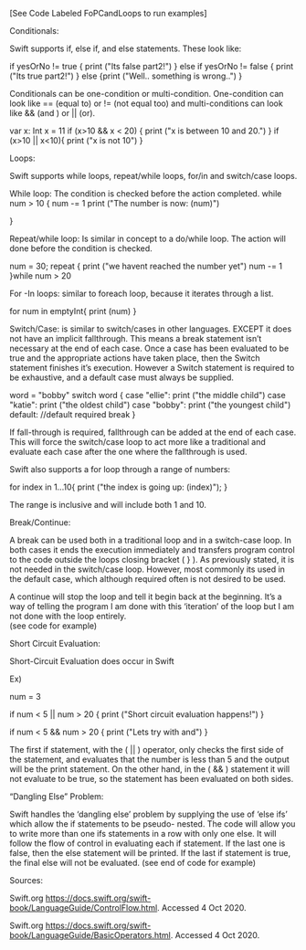 [See Code Labeled FoPCandLoops to run examples] 

Conditionals:

Swift supports if, else if, and else statements. These look like: 

if yesOrNo != true {
    print ("Its false part2!") }
else if yesOrNo != false  {
    print ("Its true part2!")
}
else {print ("Well.. something is wrong..") }

Conditionals can be one-condition or multi-condition. One-condition can look like == (equal to) or != (not equal too) and multi-conditions can look like && (and ) or || (or). 

var x: Int
    x = 11
if (x>10 && x < 20) {
    print ("x is between 10 and 20.")
}
if (x>10 || x<10){
    print ("x is not 10")
}


Loops: 

Swift supports while loops, repeat/while loops, for/in and switch/case loops. 

While loop: The condition is checked before the action completed. 
while num > 10  {
    num -= 1
    print ("The number is now: \(num)")
    
}

Repeat/while loop: Is similar in concept to a do/while loop. The action will done before the condition is checked. 

num = 30;
repeat {
    print ("we havent reached the number yet")
    num -= 1
}while num > 20


For -In loops: similar to foreach loop, because it iterates through a list.  

for num in emptyInt{
    print (num)
}

Switch/Case: is similar to switch/cases in other languages. EXCEPT it does not have an implicit fallthrough. This means a break statement isn’t necessary at the end of each case. Once a case has been evaluated to be true and the appropriate actions have taken place, then the Switch statement finishes it’s execution. 
However a Switch statement is required to be exhaustive, and a default case must always be supplied. 

word = "bobby"
switch word {
case "ellie":
    print ("the middle child")
case "katie":
    print ("the oldest child")
case "bobby":
    print ("the youngest child")
default: //default required
   break
}

If fall-through is required, fallthrough  can be added at the end of each case. This will force the switch/case loop to act more like a traditional and evaluate each case after the one where the fallthrough is used. 

Swift also supports a for loop through a range of numbers: 

for index in 1...10{ 
    print ("the index is going up: \(index)");
}


The range is inclusive and will include both 1 and 10. 

Break/Continue: 

A  break can be used both in a traditional loop and in a switch-case loop. In both cases it ends the execution immediately and transfers program control to the code outside the loops closing bracket ( } ). As previously stated, it is not needed in the switch/case loop. However, most commonly its used in the default case, which although required often is not desired to be used. 

A continue  will stop the loop and tell it begin back at the beginning. It’s a way of telling the program I am done with this ‘iteration’ of the loop but I am not done with the loop entirely.   
(see code for example) 

Short Circuit Evaluation: 

Short-Circuit Evaluation does occur in Swift 

Ex)

num = 3

if num < 5 || num > 20 {
   print ("Short circuit evaluation happens!")
}

if num < 5 && num > 20 {
   print ("Lets try with and")
}

The first if statement, with the ( || ) operator, only checks the first side of the statement, and evaluates that the number is less than 5 and the output will be the print statement. On the other hand, in the ( && ) statement it will not evaluate to be true, so the statement has been evaluated on both sides. 

“Dangling Else” Problem:

Swift handles the ‘dangling else’ problem by supplying the use of ‘else ifs’ which allow the if statements to be pseudo- nested. The code will allow you to write more than one ifs statements in a row with only one else. It will follow the flow of control in evaluating each if statement. If the last one is false, then the else statement will be printed. If the last if statement is true, the final else will not be evaluated.  (see end of code for example) 


Sources: 

Swift.org https://docs.swift.org/swift-book/LanguageGuide/ControlFlow.html. Accessed 4 Oct 2020. 

Swift.org https://docs.swift.org/swift-book/LanguageGuide/BasicOperators.html. Accessed 4 Oct 2020. 
